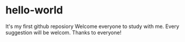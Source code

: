 # hello-world
It's my first github reposiory
Welcome everyone to study with me. Every suggestion will be welcom.
Thanks to everyone!
